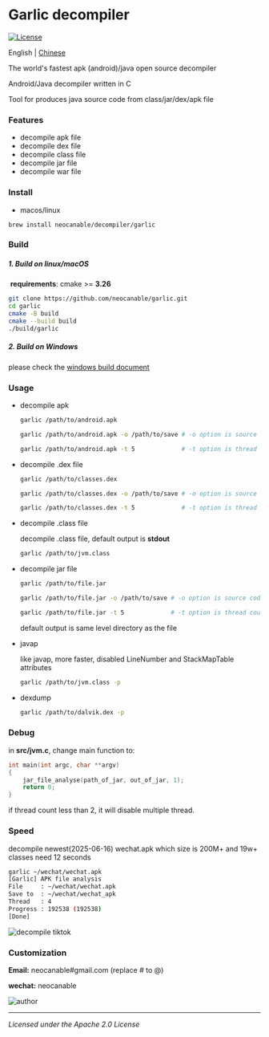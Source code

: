 # Garlic decompiler
[![License](http://img.shields.io/:license-apache-blue.svg)](http://www.apache.org/licenses/LICENSE-2.0.html)

English | [Chinese](https://github.com/neocanable/garlic/blob/main/README.CN.md)

The world's fastest apk (android)/java open source decompiler

Android/Java decompiler written in C

Tool for produces java source code from class/jar/dex/apk file

### Features

* decompile apk file
* decompile dex file
* decompile class file
* decompile jar file
* decompile war file

### Install

* macos/linux
``` shell
brew install neocanable/decompiler/garlic
```


### Build

##### 1. Build on linux/macOS 

​	**requirements**: cmake >= **3.26**


```sh
git clone https://github.com/neocanable/garlic.git
cd garlic
cmake -B build
cmake --build build
./build/garlic
```



##### 2. Build on Windows

please check the [windows build document](https://github.com/neocanable/garlic/blob/main/docs/build-garlic-on-windows.md)



### Usage

* decompile apk
  ```sh
  garlic /path/to/android.apk
  
  garlic /path/to/android.apk -o /path/to/save # -o option is source code output path
  
  garlic /path/to/android.apk -t 5             # -t option is thread count, default is 4
  ```

* decompile .dex file
  ```sh
  garlic /path/to/classes.dex
  
  garlic /path/to/classes.dex -o /path/to/save # -o option is source code output path
  
  garlic /path/to/classes.dex -t 5             # -t option is thread count, default is 4
  ```

* decompile .class file

    decompile .class file, default output is **stdout**
    ```sh
    garlic /path/to/jvm.class
    ```


* decompile jar file
    ```sh
    garlic /path/to/file.jar
    
    garlic /path/to/file.jar -o /path/to/save # -o option is source code output path
    
    garlic /path/to/file.jar -t 5             # -t option is thread count, default is 4
    ```

    default output is same level directory as the file


* javap 
  
    like javap, more faster, disabled LineNumber and StackMapTable attributes
    ```sh
    garlic /path/to/jvm.class -p
    ```

* dexdump
    ```sh
    garlic /path/to/dalvik.dex -p           
    
    ```


### Debug

in **src/jvm.c**, change main function to: 

```c
int main(int argc, char **argv)
{
    jar_file_analyse(path_of_jar, out_of_jar, 1);
    return 0;
}

```

if thread count less than 2, it will disable multiple thread.



### Speed

decompile newest(2025-06-16) wechat.apk which size is 200M+ and 19w+ classes need 12 seconds

```sh
garlic ~/wechat/wechat.apk
[Garlic] APK file analysis
File     : ~/wechat/wechat.apk
Save to  : ~/wechat/wechat_apk
Thread   : 4
Progress : 192538 (192538)
[Done]
```

![decompile tiktok](https://github.com/neocanable/garlic/blob/main/shell/images/garlic-show.gif)


### Customization

**Email:**   neocanable#gmail.com (replace # to @)

**wechat:** neocanable


![author](https://github.com/neocanable/garlic/blob/main/shell/images/qrcode.jpg)


--------------------------------------------
*Licensed under the Apache 2.0 License*
